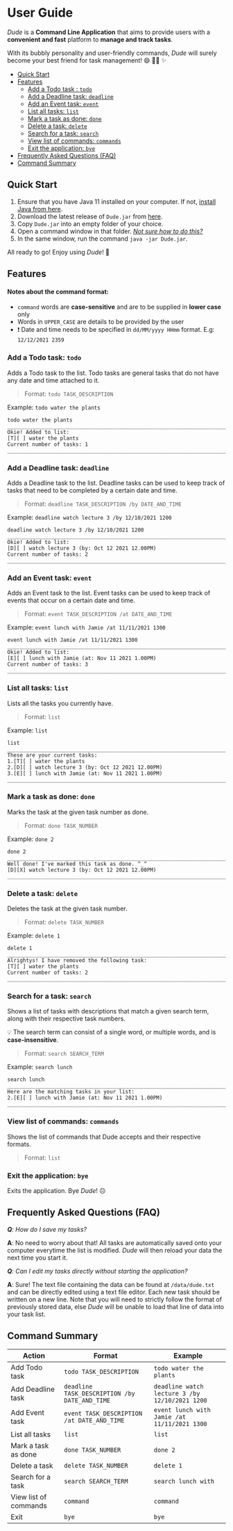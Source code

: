
# User Guide
_Dude_ is a **Command Line Application** that aims to provide users with a **convenient and fast** platform to **manage and track tasks**. 

With its bubbly personality and user-friendly commands, _Dude_ will surely become your best friend for task management! :smile: :ok_man: :sparkles:

- [Quick Start](#quick-start)
- [Features](#features)
  - [Add a Todo task : `todo`](#add-a-todo-task-todo)
  - [Add a Deadline task: `deadline`](#add-a-deadline-task-deadline)
  - [Add an Event task: `event`](#add-an-event-task-event)
  - [List all tasks: `list`](#list-all-tasks-list)
  - [Mark a task as done: `done`](#mark-a-task-as-done-done)
  - [Delete a task: `delete`](#delete-a-task-delete)
  - [Search for a task: `search`](#search-for-a-task-search)
  - [View list of commands: `commands`](#view-list-of-commands-commands)
  - [Exit the application: `bye`](#exit-the-application-bye)
- [Frequently Asked Questions (FAQ)](#frequently-asked-questions-faq)
- [Command Summary](#command-summary)
    
## Quick Start
1. Ensure that you have Java 11 installed on your computer. If not, [install Java from here](https://www.oracle.com/java/technologies/downloads/).
2. Download the latest release of `Dude.jar` from [here](https://github.com/tlyi/ip/releases).
3. Copy `Dude.jar` into an empty folder of your choice.
4. Open a command window in that folder. [_Not sure how to do this?_](https://www.groovypost.com/howto/open-command-window-terminal-window-specific-folder-windows-mac-linux/)
5. In the same window, run the command `java -jar Dude.jar`. 

All ready to go! Enjoy using _Dude_! :star_struck:

## Features
#### Notes about the command format:
- `command` words are **case-sensitive** and are to be supplied in **lower case** only
- Words in `UPPER_CASE` are details to be provided by the user
- :exclamation: Date and time needs to be specified in `dd/MM/yyyy HHmm` format. E.g: `12/12/2021 2359` 


### Add a Todo task: `todo`
Adds a Todo task to the list. Todo tasks are general tasks that do not have any date and time attached to it.

> Format: `todo TASK_DESCRIPTION`

Example: `todo water the plants`
````
todo water the plants
_________________________________________________________________________________
Okie! Added to list:
[T][ ] water the plants
Current number of tasks: 1
_________________________________________________________________________________
````

### Add a Deadline task: `deadline`
Adds a Deadline task to the list. Deadline tasks can be used to keep track of tasks that need to be completed by a certain date and time.

> Format: `deadline TASK_DESCRIPTION /by DATE_AND_TIME`

Example: `deadline watch lecture 3 /by 12/10/2021 1200`
````
deadline watch lecture 3 /by 12/10/2021 1200
_________________________________________________________________________________
Okie! Added to list:
[D][ ] watch lecture 3 (by: Oct 12 2021 12.00PM)
Current number of tasks: 2
_________________________________________________________________________________
````

### Add an Event task: `event`
Adds an Event task to the list. Event tasks can be used to keep track of events that occur on a certain date and time.

> Format: `event TASK_DESCRIPTION /at DATE_AND_TIME`

Example: `event lunch with Jamie /at 11/11/2021 1300`
````
event lunch with Jamie /at 11/11/2021 1300
_________________________________________________________________________________
Okie! Added to list:
[E][ ] lunch with Jamie (at: Nov 11 2021 1.00PM)
Current number of tasks: 3
_________________________________________________________________________________
````

### List all tasks: `list`
Lists all the tasks you currently have.
>Format: `list`

Example: `list`
````
list
_________________________________________________________________________________
These are your current tasks:
1.[T][ ] water the plants
2.[D][ ] watch lecture 3 (by: Oct 12 2021 12.00PM)
3.[E][ ] lunch with Jamie (at: Nov 11 2021 1.00PM)
_________________________________________________________________________________
````

### Mark a task as done: `done`
Marks the task at the given task number as done.

> Format: `done TASK_NUMBER`

Example: `done 2`
````
done 2
_________________________________________________________________________________
Well done! I've marked this task as done. ^_^
[D][X] watch lecture 3 (by: Oct 12 2021 12.00PM)
_________________________________________________________________________________
````

### Delete a task: `delete`
Deletes the task at the given task number.

> Format: `delete TASK_NUMBER`

Example: `delete 1`
````
delete 1
_________________________________________________________________________________
Alrightys! I have removed the following task:
[T][ ] water the plants
Current number of tasks: 2
_________________________________________________________________________________
````

### Search for a task: `search`
Shows a list of tasks with descriptions that match a given search term, along with their respective task numbers.

:bulb: The search term can consist of a single word, or multiple words, and is **case-insensitive**.

> Format: `search SEARCH_TERM`

Example: `search lunch`
````
search lunch
_________________________________________________________________________________
Here are the matching tasks in your list:
2.[E][ ] lunch with Jamie (at: Nov 11 2021 1.00PM)
_________________________________________________________________________________
````

### View list of commands: `commands`
Shows the list of commands that Dude accepts and their respective formats.

> Format: `list`

### Exit the application: `bye`
Exits the application. Bye _Dude_! :frowning_face:


## Frequently Asked Questions (FAQ)
_**Q**: How do I save my tasks?_

**A**: No need to worry about that!  All tasks are automatically saved onto your computer everytime the list is modified. 
_Dude_ will then reload your data the next time you start it.

_**Q**: Can I edit my tasks directly without starting the application?_

**A**: Sure! The text file containing the data can be found at `/data/dude.txt` and can be directly edited using a text file editor. 
Each new task should be written on a new line. Note that you will need to strictly follow the format of previously stored data, 
else _Dude_ will be unable to load that line of data into your task list.



## Command Summary

Action | Format | Example
------ | ------ | -------
Add Todo task |  `todo TASK_DESCRIPTION` | `todo water the plants`
Add Deadline task | `deadline TASK_DESCRIPTION /by DATE_AND_TIME` | `deadline watch lecture 3 /by 12/10/2021 1200`
Add Event task | `event TASK_DESCRIPTION /at DATE_AND_TIME` |  `event lunch with Jamie /at 11/11/2021 1300`
List all tasks | `list` | `list`
Mark a task as done | `done TASK_NUMBER` | `done 2`
Delete a task | `delete TASK_NUMBER` | `delete 1`
Search for a task | `search SEARCH_TERM` | `search lunch with`
View list of commands | `command` | `command`
Exit | `bye` | `bye`

